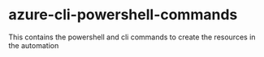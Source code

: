 # azure-cli-powershell-commands
This contains the powershell and cli commands to create the resources in the automation

